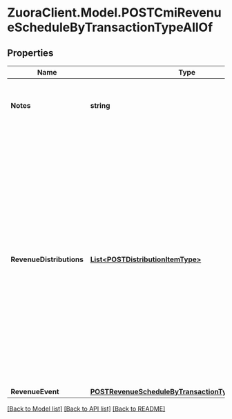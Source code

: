 # ZuoraClient.Model.POSTCmiRevenueScheduleByTransactionTypeAllOf

## Properties

Name | Type | Description | Notes
------------ | ------------- | ------------- | -------------
**Notes** | **string** | Additional information about this record.  Character Limit: 2,000  | [optional] 
**RevenueDistributions** | [**List&lt;POSTDistributionItemType&gt;**](POSTDistributionItemType.md) | An array of revenue distributions. Represents how you want to distribute revenue for this revenue schedule. You can distribute revenue into a maximum of 250 accounting periods with one revenue schedule.  The sum of new Amounts must equal the the Charge Amount of the specified Invoice Item.  | [optional] 
**RevenueEvent** | [**POSTRevenueScheduleByTransactionTypeRevenueEvent**](POSTRevenueScheduleByTransactionTypeRevenueEvent.md) |  | [optional] 

[[Back to Model list]](../README.md#documentation-for-models) [[Back to API list]](../README.md#documentation-for-api-endpoints) [[Back to README]](../README.md)

